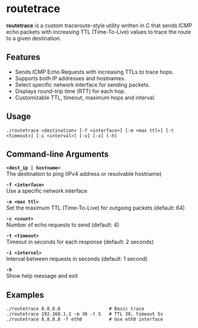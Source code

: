 # routetrace

**routetrace** is a custom traceroute-style utility written in C that sends ICMP echo packets with increasing TTL (Time-To-Live) values to trace the route to a given destination.

## Features

- Sends ICMP Echo Requests with increasing TTLs to trace hops.
- Supports both IP addresses and hostnames.
- Select specific network interface for sending packets.
- Displays round-trip time (RTT) for each hop.
- Customizable TTL, timeout, maximum hops and interval.


## Usage

`./routetrace <destination> [-f <interface>] [-m <max ttl>] [-t <timeout>] [-i <interval>] [-v] [-x] [-h]`


## Command-line Arguments

**`<dest_ip | hostname>`**  
The destination to ping (IPv4 address or resolvable hostname)

**`-f <interface>`**  
Use a specific network interface

**`-m <max ttl>`**  
Set the maximum TTL (Time-To-Live) for outgoing packets (default: 64)

**`-c <count>`**  
Number of echo requests to send (default: 4)

**`-t <timeout>`**  
Timeout in seconds for each response (default: 2 seconds)

**`-i <interval>`**  
Interval between requests in seconds (default: 1 second)

**`-h`**  
Show help message and exit

##  Examples

```
./routetrace 8.8.8.8                  # Basic trace
./routetrace 192.168.1.1 -m 30 -t 5   # TTL 30, timeout 5s
./routetrace 8.8.8.8 -f eth0          # Use eth0 interface
